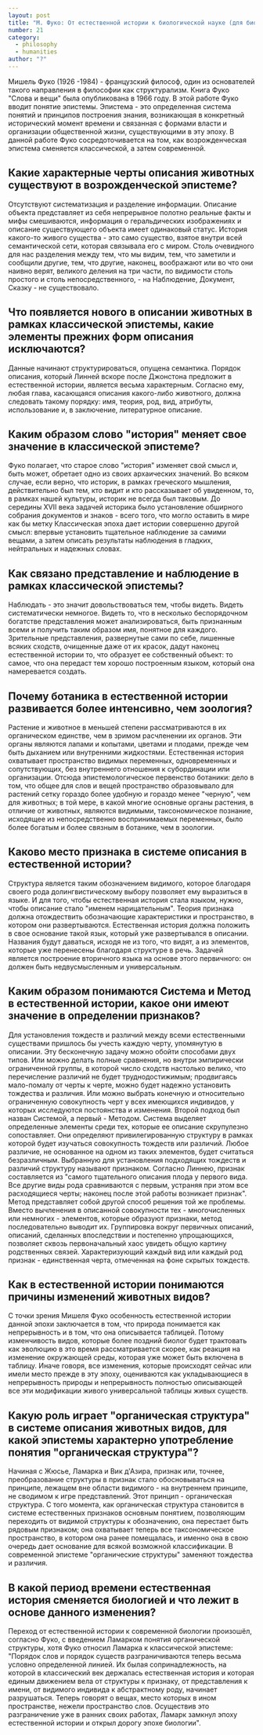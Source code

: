 ```yaml
---
layout: post
title: "М. Фуко: От естественной истории к биологической науке (для биологов)"
number: 21
category:
  - philosophy
  - humanities
author: "?"
---
```


Мишель Фуко (1926 -1984) - французский философ, один из основателей такого направления в философии как структурализм. Книга Фуко "Слова и вещи" была опубликована в 1966 году. В этой работе Фуко вводит понятие эпистемы. Эпистема - это определенная система понятий и принципов построения знания, возникающая в конкретный исторический момент времени и связанная с формами власти и организации общественной жизни, существующими в эту эпоху. В данной работе Фуко сосредоточивается на том, как  возрожденческая эпистема сменяется классической, а затем современной.

## Какие характерные черты описания животных существуют в возрожденческой эпистеме?
Отсутствуют систематизация и разделение информации. Описание объекта представляет из себя непрерывное полотно реальные факты и мифы смешиваются, информация о геральдических изображениях и описание существующего объекта имеет одинаковый статус. История какого-то живого существа - это само существо, взятое внутри всей семантической сети, которая связывала его с миром. Столь очевидного для нас разделения между тем, что мы видим, тем, что заметили и сообщили другие, тем, что другие, наконец, воображают или во что они наивно верят, великого деления на три части, по видимости столь простого и столь непосредственного, - на Наблюдение, Документ, Сказку - не существовало.

## Что появляется нового в описании животных в рамках классической эпистемы, какие элементы прежних форм описания исключаются?
Данные начинают структурироваться, опущена семантика. Порядок описания, который Линней вскоре после Джонстона предложит в естественной истории, является весьма характерным. Согласно ему, любая глава, касающаяся описания какого-либо животного, должна следовать такому порядку: имя, теория, род, вид, атрибуты, использование и, в заключение, литературное описание.

## Каким образом слово "история" меняет свое значение в классической эпистеме?
Фуко полагает, что старое слово "история" изменяет свой смысл и, быть может, обретает одно из своих архаических значений. Во всяком случае, если верно, что историк, в рамках греческого мышления, действительно был тем, кто видит и кто рассказывает об увиденном, то, в рамках нашей культуры, историк не всегда был таковым. До середины XVII века задачей историка было установление обширного собрания документов и знаков - всего того, что могло оставить в мире как бы метку Классическая эпоха дает истории совершенно другой смысл: впервые установить тщательное наблюдение за самими вещами, а затем описать результаты наблюдения в гладких, нейтральных и надежных словах.

## Как связано представление и наблюдение в рамках классической эпистемы?
Наблюдать - это значит довольствоваться тем, чтобы видеть. Видеть систематически немногое. Видеть то, что в несколько беспорядочном богатстве представления может анализироваться, быть признанным всеми и получить таким образом имя, понятное для каждого. Зрительные представления, развернутые сами по себе, лишенные всяких сходств, очищенные даже от их красок, дадут наконец естественной истории то, что образует ее собственный объект: то самое, что она передаст тем хорошо построенным языком, который она намеревается создать.

## Почему ботаника в естественной истории развивается более интенсивно, чем зоология?
Растение и животное в меньшей степени рассматриваются в их органическом единстве, чем в зримом расчленении их органов. Эти органы являются лапами и копытами, цветами и плодами, прежде чем быть дыханием или внутренними жидкостями. Естественная история охватывает пространство видимых переменных, одновременных и сопутствующих, без внутреннего отношения к субординации или организации. Отсюда эпистемологическое первенство ботаники: дело в том, что общее для слов и вещей пространство образовывало для растений сетку гораздо более удобную и гораздо менее "черную", чем для животных; в той мере, в какой многие основные органы растения, в отличие от животных, являются видимыми, таксономическое познание, исходящее из непосредственно воспринимаемых переменных, было более богатым и более связным в ботанике, чем в зоологии.

## Каково место признака в системе описания в естественной истории?
Структура является таким обозначением видимого, которое благодаря своего рода долингвистическому выбору позволяет ему выразиться в языке. И для того, чтобы естественная история стала языком, нужно, чтобы описание стало "именем нарицательным". Теория признака должна отождествить обозначающие характеристики и пространство, в котором они развертываются. Естественная история должна положить в свое основание такой язык, который уже развертывался в описании. Названия будут даваться, исходя не из того, что видят, а из элементов, которые уже перенесены благодаря структуре в речь. Задачей является построение вторичного языка на основе этого первичного: он должен быть недвусмысленным и универсальным.

## Каким образом понимаются Система и Метод в естественной истории, какое они имеют значение в определении признаков?
Для установления тождеств и различий между всеми естественными существами пришлось бы учесть каждую черту, упомянутую в описании. Эту бесконечную задачу можно обойти способами двух типов. Или можно делать полные сравнения, но внутри эмпирически ограниченной группы, в которой число сходств настолько велико, что перечисление различий не будет труднодостижимым; продвигаясь мало-помалу от черты к черте, можно будет надежно установить тождества и различия. Или можно выбрать конечную и относительно ограниченную совокупность черт у всех имеющихся индивидов, у которых исследуются постоянства и изменения. Второй подход был назван Системой, а первый - Методом. Система выделяет определенные элементы среди тех, которые ее описание скрупулезно сопоставляет. Они определяют привилегированную структуру в рамках которой будет изучаться совокупность тождеств или различий. Любое различие, не основанное на одном из таких элементов, будет считаться безразличным. Выбранную для установления подходящих тождеств и различий структуру называют признаком. Согласно Линнею, признак составляется из "самого тщательного описания плода у первого вида. Все другие виды рода сравниваются с первым, устраняя при этом все расходящиеся черты; наконец после этой работы возникает признак". Метод представляет собой другой способ решения той же проблемы. Вместо вычленения в описанной совокупности тех - многочисленных или немногих - элементов, которые образуют признаки, метод последовательно выводит их. Группировка вокруг первичных описаний, описаний, сделанных впоследствии и постепенно упрощающихся, позволяет сквозь первоначальный хаос увидеть общую картину родственных связей. Характеризующий каждый вид или каждый род признак - единственная черта, отмеченная на фоне скрытых тождеств.

## Как в естественной истории понимаются причины изменений животных видов?
С точки зрения Мишеля Фуко особенность естественной истории данной эпохи заключается в том, что природа понимается как непрерывность и в том, что она описывается таблицей. Потому изменчивость видов, которые более поздний биолог будет трактовать как эволюцию в это время рассматривается скорее, как реакция на изменение окружающей среды, которая уже может быть включена в таблицу. Иначе говоря, все изменения, которые происходят сейчас или имели место прежде в эту эпоху, оцениваются как укладывающиеся в непрерывность природы и непрерывность полностью описывающей все эти модификации живого универсальной таблицы живых существ.

## Какую роль играет "органическая структура" в системе описания животных видов, для какой эпистемы характерно употребление понятия "органическая структура"?
Начиная с Жюсье, Ламарка и Вик д'Азира, признак или, точнее, преобразование структуры в признак стало обосновываться на принципе, лежащем вне области видимого - на внутреннем принципе, не сводимом к игре представлений. Этот принцип  - органическая структура. С того момента, как органическая структура становится в системе естественных признаков основным понятием, позволяющим переходить от видимой структуры к обозначению, она перестает быть рядовым признаком; она охватывает теперь все таксономическое пространство, в котором она ранее помещалась, и именно она в свою очередь дает основание для всякой возможной классификации. В современной эпистеме "органические структуры" заменяют тождества и различия.

## В какой период времени естественная история сменяется биологией и что лежит в основе данного изменения?
Переход от естественной истории к современной биологии произошёл, согласно Фуко, с введением Ламарком понятия органической структуры, хотя Фуко относил Ламарка к классической эпистеме: "Порядок слов и порядок существ разграничиваются теперь весьма условно определенной линией. Их былая сопринадлежность, на которой в классический век держалась естественная история и которая единым движением вела от структуры к признаку, от представления к имени, от видимого индивида к абстрактному роду, начинает разрушаться. Теперь говорят о вещах, место которых в ином пространстве, нежели пространство слов. Осуществив это разграничение уже в ранних своих работах, Ламарк замкнул эпоху естественной истории и открыл дорогу эпохе биологии".
